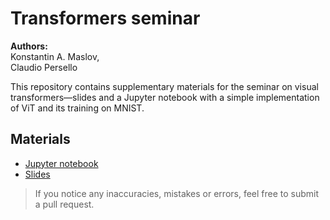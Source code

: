 # Transformers seminar

**Authors:** <br/>
Konstantin A. Maslov, <br/>
Claudio Persello

This repository contains supplementary materials for the seminar on visual transformers&mdash;slides and a Jupyter notebook with a simple implementation of ViT and its training on MNIST.

## Materials

- [Jupyter notebook](ViT%20demonstration.ipynb)
- [Slides](slides.pdf)

> If you notice any inaccuracies, mistakes or errors, feel free to submit a pull request.
